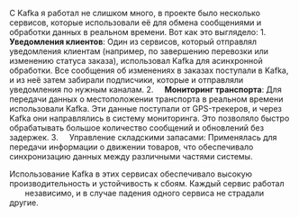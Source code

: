 С Kafka я работал не слишком много, в проекте было несколько            сервисов, которые использовали её для обмена сообщениями и   обработки данных в реальном времени. Вот как это выглядело:
	1.     **Уведомления клиентов**: Один из сервисов, который отправлял уведомления клиентам (например, по завершению перевозки или изменению статуса заказа), использовал Kafka для асинхронной обработки. Все сообщения об изменениях в заказах поступали в Kafka, и из неё затем забирали подписчики, которые и отправляли уведомления по нужным каналам.
	2.     **Мониторинг транспорта**: Для передачи данных о местоположении транспорта в реальном времени использовали Kafka. Эти данные поступали от GPS-трекеров, и через Kafka они направлялись в систему мониторинга. Это позволяло быстро обрабатывать большое количество сообщений и обновлений без задержек.
	3.     Управление складскими запасами: Применялась для передачи информации о движении товаров, что обеспечивало синхронизацию данных между различными частями системы.

Использование Kafka в этих сервисах обеспечивало высокую    производительность и устойчивость к сбоям. Каждый сервис работал        независимо, и в случае падения одного сервиса не страдали другие.